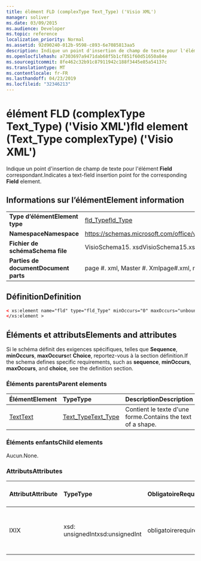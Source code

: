 ```yaml
---
title: élément FLD (complexType Text_Type) ('Visio XML')
manager: soliver
ms.date: 03/09/2015
ms.audience: Developer
ms.topic: reference
localization_priority: Normal
ms.assetid: 92d90240-012b-9598-c893-6e7085813aa5
description: Indique un point d'insertion de champ de texte pour l'élément Field correspondant.
ms.openlocfilehash: a7303697a9471dab68f5b1cf851f60d51650a84e
ms.sourcegitcommit: 8fe462c32b91c87911942c188f3445e85a54137c
ms.translationtype: MT
ms.contentlocale: fr-FR
ms.lasthandoff: 04/23/2019
ms.locfileid: "32346213"
---
```

# <a name="fld-element-texttype-complextype-visio-xml"></a><span data-ttu-id="52b3f-103">élément FLD (complexType Text_Type) ('Visio XML')</span><span class="sxs-lookup"><span data-stu-id="52b3f-103">fld element (Text_Type complexType) ('Visio XML')</span></span>

<span data-ttu-id="52b3f-104">Indique un point d'insertion de champ de texte pour l'élément **Field** correspondant.</span><span class="sxs-lookup"><span data-stu-id="52b3f-104">Indicates a text-field insertion point for the corresponding **Field** element.</span></span> 
  
## <a name="element-information"></a><span data-ttu-id="52b3f-105">Informations sur l’élément</span><span class="sxs-lookup"><span data-stu-id="52b3f-105">Element information</span></span>

|||
|:-----|:-----|
|<span data-ttu-id="52b3f-106">**Type d’élément**</span><span class="sxs-lookup"><span data-stu-id="52b3f-106">**Element type**</span></span> <br/> |[<span data-ttu-id="52b3f-107">fld_Type</span><span class="sxs-lookup"><span data-stu-id="52b3f-107">fld_Type</span></span>](fld_type-complextypevisio-xml.md) <br/> |
|<span data-ttu-id="52b3f-108">**Namespace**</span><span class="sxs-lookup"><span data-stu-id="52b3f-108">**Namespace**</span></span> <br/> |https://schemas.microsoft.com/office/visio/2012/main  <br/> |
|<span data-ttu-id="52b3f-109">**Fichier de schéma**</span><span class="sxs-lookup"><span data-stu-id="52b3f-109">**Schema file**</span></span> <br/> |<span data-ttu-id="52b3f-110">VisioSchema15. xsd</span><span class="sxs-lookup"><span data-stu-id="52b3f-110">VisioSchema15.xsd</span></span>  <br/> |
|<span data-ttu-id="52b3f-111">**Parties de document**</span><span class="sxs-lookup"><span data-stu-id="52b3f-111">**Document parts**</span></span> <br/> |<span data-ttu-id="52b3f-112">page #. xml, Master #. Xml</span><span class="sxs-lookup"><span data-stu-id="52b3f-112">page#.xml, master#.xml</span></span>  <br/> |
   
## <a name="definition"></a><span data-ttu-id="52b3f-113">Définition</span><span class="sxs-lookup"><span data-stu-id="52b3f-113">Definition</span></span>

```XML
< xs:element name="fld" type="fld_Type" minOccurs="0" maxOccurs="unbounded" >
</xs:element >
```

## <a name="elements-and-attributes"></a><span data-ttu-id="52b3f-114">Éléments et attributs</span><span class="sxs-lookup"><span data-stu-id="52b3f-114">Elements and attributes</span></span>

<span data-ttu-id="52b3f-115">Si le schéma définit des exigences spécifiques, telles que **Sequence**, **minOccurs**, **maxOccurs**et **Choice**, reportez-vous à la section définition.</span><span class="sxs-lookup"><span data-stu-id="52b3f-115">If the schema defines specific requirements, such as **sequence**, **minOccurs**, **maxOccurs**, and **choice**, see the definition section.</span></span> 
  
### <a name="parent-elements"></a><span data-ttu-id="52b3f-116">Éléments parents</span><span class="sxs-lookup"><span data-stu-id="52b3f-116">Parent elements</span></span>

|<span data-ttu-id="52b3f-117">**Élément**</span><span class="sxs-lookup"><span data-stu-id="52b3f-117">**Element**</span></span>|<span data-ttu-id="52b3f-118">**Type**</span><span class="sxs-lookup"><span data-stu-id="52b3f-118">**Type**</span></span>|<span data-ttu-id="52b3f-119">**Description**</span><span class="sxs-lookup"><span data-stu-id="52b3f-119">**Description**</span></span>|
|:-----|:-----|:-----|
|[<span data-ttu-id="52b3f-120">Text</span><span class="sxs-lookup"><span data-stu-id="52b3f-120">Text</span></span>](text-element-shapesheet_type-complextypevisio-xml.md) <br/> |[<span data-ttu-id="52b3f-121">Text_Type</span><span class="sxs-lookup"><span data-stu-id="52b3f-121">Text_Type</span></span>](text_type-complextypevisio-xml.md) <br/> |<span data-ttu-id="52b3f-122">Contient le texte d'une forme.</span><span class="sxs-lookup"><span data-stu-id="52b3f-122">Contains the text of a shape.</span></span>  <br/> |
   
### <a name="child-elements"></a><span data-ttu-id="52b3f-123">Éléments enfants</span><span class="sxs-lookup"><span data-stu-id="52b3f-123">Child elements</span></span>

<span data-ttu-id="52b3f-124">Aucun.</span><span class="sxs-lookup"><span data-stu-id="52b3f-124">None.</span></span>
  
### <a name="attributes"></a><span data-ttu-id="52b3f-125">Attributs</span><span class="sxs-lookup"><span data-stu-id="52b3f-125">Attributes</span></span>

|<span data-ttu-id="52b3f-126">**Attribut**</span><span class="sxs-lookup"><span data-stu-id="52b3f-126">**Attribute**</span></span>|<span data-ttu-id="52b3f-127">**Type**</span><span class="sxs-lookup"><span data-stu-id="52b3f-127">**Type**</span></span>|<span data-ttu-id="52b3f-128">**Obligatoire**</span><span class="sxs-lookup"><span data-stu-id="52b3f-128">**Required**</span></span>|<span data-ttu-id="52b3f-129">**Description**</span><span class="sxs-lookup"><span data-stu-id="52b3f-129">**Description**</span></span>|<span data-ttu-id="52b3f-130">**Valeurs possibles**</span><span class="sxs-lookup"><span data-stu-id="52b3f-130">**Possible values**</span></span>|
|:-----|:-----|:-----|:-----|:-----|
|<span data-ttu-id="52b3f-131">IX</span><span class="sxs-lookup"><span data-stu-id="52b3f-131">IX</span></span>  <br/> |<span data-ttu-id="52b3f-132">xsd: unsignedInt</span><span class="sxs-lookup"><span data-stu-id="52b3f-132">xsd:unsignedInt</span></span>  <br/> |<span data-ttu-id="52b3f-133">obligatoire</span><span class="sxs-lookup"><span data-stu-id="52b3f-133">required</span></span>  <br/> |<span data-ttu-id="52b3f-134">Index de base zéro de l'élément au sein de son élément parent.</span><span class="sxs-lookup"><span data-stu-id="52b3f-134">The zero-based index of the element within its parent element.</span></span>  <br/> |<span data-ttu-id="52b3f-135">Valeurs du type xsd: unsignedInt.</span><span class="sxs-lookup"><span data-stu-id="52b3f-135">Values of the xsd:unsignedInt type.</span></span>  <br/> |
   

